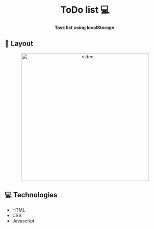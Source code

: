<h1 align="center" style="font-weight: bold;">ToDo list 💻</h1>

<p align="center">
    <b>Task list using localStorage.</b>
</p>

<h2 id="layout">🎨 Layout</h2>

<p align="center">
    <img src="./img/movie.mp4" alt="video" width="400px">
</p>

<h2 id="technologies">💻 Technologies</h2>

- HTML
- CSS
- Javascript
